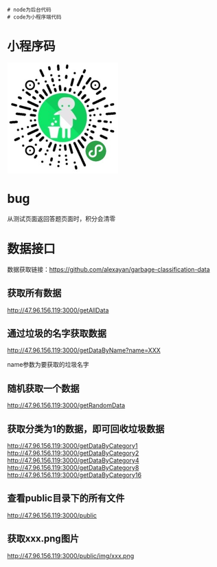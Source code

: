 ```shell
# node为后台代码
# code为小程序端代码
```

# 小程序码

![小程序码](./参考图/1.jpg)

# bug

从测试页面返回答题页面时，积分会清零

# 数据接口

数据获取链接：https://github.com/alexayan/garbage-classification-data

## 获取所有数据
http://47.96.156.119:3000/getAllData

## 通过垃圾的名字获取数据
http://47.96.156.119:3000/getDataByName?name=XXX

name参数为要获取的垃圾名字

## 随机获取一个数据
http://47.96.156.119:3000/getRandomData

## 获取分类为1的数据，即可回收垃圾数据
http://47.96.156.119:3000/getDataByCategory1
http://47.96.156.119:3000/getDataByCategory2
http://47.96.156.119:3000/getDataByCategory4
http://47.96.156.119:3000/getDataByCategory8
http://47.96.156.119:3000/getDataByCategory16

## 查看public目录下的所有文件
http://47.96.156.119:3000/public

## 获取xxx.png图片
http://47.96.156.119:3000/public/img/xxx.png



